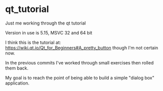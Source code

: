 # qt_tutorial
Just me working through the qt tutorial

Version in use is 5.15, MSVC 32 and 64 bit

I think this is the tutorial at:
https://wiki.qt.io/Qt_for_Beginners#A_pretty_button
though I'm not certain now.

In the previous commits I've worked through small exercises then rolled them back.

My goal is to reach the point of being able to build a simple "dialog box" application.
